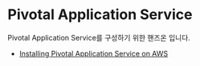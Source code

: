 # Pivotal Application Service
Pivotal Application Service를 구성하기 위한 핸즈온 입니다.
* [Installing Pivotal Application Service on AWS](/pivotal-application-service/aws/README.md)
